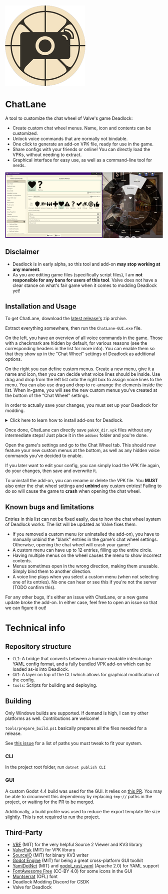 ![Logo](GUI/logo.png)

# ChatLane

A tool to customize the chat wheel of Valve's game Deadlock:

- Create custom chat wheel menus. Name, icon and contents can be customized.
- Unlock voice commands that are normally not bindable.
- One click to generate an add-on VPK file, ready for use in the game.
- Share configs with your friends or online! You can directly load the VPKs, without needing to extract.
- Graphical interface for easy use, as well as a command-line tool for nerds.

![Left: A screenshot of the GUI. Right: Chat wheel in-game.](docs/preview.png)

## Disclaimer

- Deadlock is in early alpha, so this tool and add-on **may stop working at any moment**.
- As you are editing game files (specifically script files), I am **not responsible for any bans for users of this tool**. Valve does not have a clear stance on what's fair game when it comes to modding Deadlock yet!

## Installation and Usage

To get ChatLane, download the [latest release's](https://github.com/redmser/chatlane/releases) zip archive.

Extract everything somewhere, then run the `ChatLane-GUI.exe` file.

On the left, you have an overview of all voice commands in the game.
Those with a checkmark are hidden by default, for various reasons (see the corresponding headers in the list for more info).
You can enable them so that they show up in the "Chat Wheel" settings of Deadlock as additional options.

On the right you can define custom menus.
Create a new menu, give it a name and icon, then you can decide what voice lines should be inside.
Use drag and drop from the left list onto the right box to assign voice lines to the menu. You can also use drag and drop to re-arrange the elements inside the list.
When in-game, you will see the new custom menus you've created at the bottom of the "Chat Wheel" settings.

In order to actually save your changes, you must set up your Deadlock for modding.

<details>
<summary>Click here to learn how to install add-ons for Deadlock.</summary>

- Open the game folder (right-click on the game in Steam -> Manage -> Browse local files).
- Go to `game/citadel` and open `gameinfo.gi` in a text editor.
- Near the top of the file should be a block called `SearchPaths`. Replace it so that it looks like this:

```
SearchPaths
{
  Game                citadel/addons
  Mod                 citadel
  Write               citadel
  Game                citadel
  Write               core
  Mod                 core
  Game                core
}
```

Note that you will have to do this step every time a major patch for the game comes out.

- Still in the `game/citadel` folder, create a new folder called `addons` (if it does not exist yet).

You can now install add-ons for Deadlock by placing `pakXX_dir.vpk` files into the `addons` folder.
The `XX` numbers usually don't matter, as long as you start with `02` and keep counting up for each new add-on you install.

</details>

Once done, ChatLane can directly save `pakXX_dir.vpk` files without any intermediate steps! Just place it in the `addons` folder and you're done.

Open the game's settings and go to the Chat Wheel tab. This should now feature your new custom menus at the bottom, as well as any hidden voice commands you've decided to enable.

If you later want to edit your config, you can simply load the VPK file again, do your changes, then save and overwrite it.

To uninstall the add-on, you can rename or delete the VPK file. You **MUST** also enter the chat wheel settings and **unbind** any custom entries! Failing to do so will cause the game to **crash** when opening the chat wheel.

## Known bugs and limitations

Entries in this list can not be fixed easily, due to how the chat wheel system of Deadlock works. The list will be updated as Valve fixes them.

- If you removed a custom menu (or uninstalled the add-on), you have to manually unbind the "blank" entries in the game's chat wheel settings. Otherwise, opening the chat wheel will crash your game!
- A custom menu can have up to 12 entries, filling up the entire circle.
- Having multiple menus on the wheel causes the menu to show incorrect contents.
- Menus sometimes open in the wrong direction, making them unusable. Simply bind them to another direction.
- A voice line plays when you select a custom menu (when not selecting one of its entries). No one can hear or see this if you're not the server (TODO confirm this).

For any other bugs, it's either an issue with ChatLane, or a new game update broke the add-on. In either case, feel free to open an issue so that we can figure it out!

# Technical info

## Repository structure

- `CLI`: A bridge that converts between a human-readable interchange YAML config format, and a fully bundled VPK add-on which can be loaded as-is into Deadlock.
- `GUI`: A layer on top of the CLI which allows for graphical modification of the config.
- `tools`: Scripts for building and deploying.

## Building

Only Windows builds are supported. If demand is high, I can try other platforms as well. Contributions are welcome!

`tools/prepare_build.ps1` basically prepares all the files needed for a release.

See [this issue](https://github.com/RedMser/chatlane/issues/11) for a list of paths you must tweak to fit your system.

### CLI

In the project root folder, run `dotnet publish CLI`

### GUI

A custom Godot 4.4 build was used for the GUI. It relies on [this PR](https://github.com/godotengine/godot/pull/77907).
You may be able to circumvent this dependency by replacing `tmp://` paths in the project, or waiting for the PR to be merged.

Additionally, a build profile was used to reduce the export template file size slightly. This is not required to run the project.

## Third-Party

- [VRF](https://github.com/ValveResourceFormat/ValveResourceFormat) (MIT) for the very helpful Source 2 Viewer and KV3 library
- [ValvePak](https://github.com/ValveResourceFormat/ValvePak) (MIT) for VPK library
- [SourceIO](https://github.com/REDxEYE/SourceIO) (MIT) for binary KV3 writer
- [Godot Engine](https://github.com/godotengine/godot) (MIT) for being a great cross-platform GUI toolkit
- [YamlDotNet](https://github.com/aaubry/YamlDotNet) (MIT) and [godot_rust_yaml](https://github.com/ynot01/godot_rust_yaml) (Apache 2.0) for YAML support
- [FontAwesome Free](https://fontawesome.com/) (CC-BY 4.0) for some icons in the GUI
- [Montserrat](https://fonts.google.com/specimen/Montserrat) (OFL) font
- Deadlock Modding Discord for CSDK
- Valve for Deadlock
